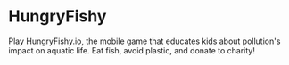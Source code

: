 # HungryFishy
Play HungryFishy.io, the mobile game that educates kids about pollution's impact on aquatic life. Eat fish, avoid plastic, and donate to charity!
